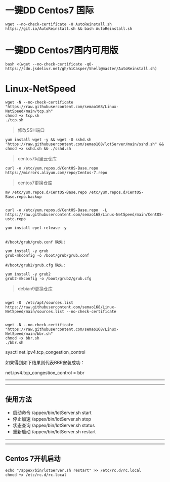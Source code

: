 # 一键DD Centos7 国际
```
wget --no-check-certificate -O AutoReinstall.sh https://git.io/AutoReinstall.sh && bash AutoReinstall.sh
```
# 一键DD Centos7国内可用版
```
bash <(wget --no-check-certificate -qO- https://cdn.jsdelivr.net/gh/hiCasper/Shell@master/AutoReinstall.sh)

```



# Linux-NetSpeed
```
wget -N --no-check-certificate "https://raw.githubusercontent.com/semao168/Linux-NetSpeed/main/tcp.sh"
chmod +x tcp.sh
./tcp.sh
```


 > 修改SSH端口
```
yum install wget -y && wget -O sshd.sh "https://raw.githubusercontent.com/semao168/lotServer/main/sshd.sh" && chmod +x sshd.sh && ./sshd.sh
```
 > centos7阿里云仓库
```
curl -o /etc/yum.repos.d/CentOS-Base.repo https://mirrors.aliyun.com/repo/Centos-7.repo
```
 > centos7更换仓库
```
mv /etc/yum.repos.d/CentOS-Base.repo /etc/yum.repos.d/CentOS-Base.repo.backup


curl -o /etc/yum.repos.d/CentOS-Base.repo  -L https://raw.githubusercontent.com/semao168/Linux-NetSpeed/main/CentOS-ustc.repo

yum install epel-release -y


#/boot/grub/grub.conf 缺失：
 
yum install -y grub
grub-mkconfig -o /boot/grub/grub.conf
 
#/boot/grub2/grub.cfg 缺失：
 
yum install -y grub2
grub2-mkconfig -o /boot/grub2/grub.cfg

```

 > debian9更换仓库
```

wget -O  /etc/apt/sources.list  https://raw.githubusercontent.com/semao168/Linux-NetSpeed/main/sources.list --no-check-certificate


```


```
wget -N --no-check-certificate "https://raw.githubusercontent.com/semao168/Linux-NetSpeed/main/bbr.sh"
chmod +x bbr.sh
./bbr.sh
```
sysctl net.ipv4.tcp_congestion_control

如果得到如下结果则代表BBR安装成功：

net.ipv4.tcp_congestion_control = bbr



***
***
## 使用方法
- 启动命令 /appex/bin/lotServer.sh start
- 停止加速 /appex/bin/lotServer.sh stop
- 状态查询 /appex/bin/lotServer.sh status
- 重新启动 /appex/bin/lotServer.sh restart

***
***
## Centos 7开机启动
```
echo "/appex/bin/lotServer.sh restart" >> /etc/rc.d/rc.local
chmod +x /etc/rc.d/rc.local
```
